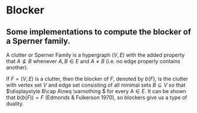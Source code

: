 # Blocker
## Some implementations to compute the blocker of a Sperner family.

A clutter or Sperner Family is a hypergraph $\displaystyle (V,E)$ with the added property that $\displaystyle A\not \subseteq B$ whenever $\displaystyle A,B\in E$ and $\displaystyle A\neq B$ (i.e. no edge properly contains another).


If $\displaystyle F=(V,E)$ is a clutter, then the blocker of $F$, denoted by $\displaystyle b(F)$, is the clutter with vertex set $V$ and edge set consisting of all minimal sets $\displaystyle B\subseteq V$ so that $\displaystyle B\cap A\neq \varnothing $ for every $\displaystyle A\in E$. It can be shown that $\displaystyle b(b(F))=F$ (Edmonds & Fulkerson 1970), so blockers give us a type of duality.
